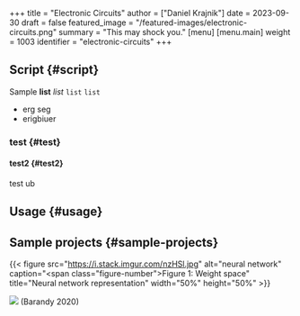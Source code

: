 +++
title = "Electronic Circuits"
author = ["Daniel Krajnik"]
date = 2023-09-30
draft = false
featured_image = "/featured-images/electronic-circuits.png"
summary = "This may shock you."
[menu]
  [menu.main]
    weight = 1003
    identifier = "electronic-circuits"
+++

## Script {#script}

Sample **list** _list_ `list` `list`

-   erg seg
-   erigbiuer


### test {#test}


#### test2 {#test2}

test
ub


## Usage {#usage}


## Sample projects {#sample-projects}

{{< figure src="https://i.stack.imgur.com/nzHSl.jpg" alt="neural network" caption="<span class=\"figure-number\">Figure 1: </span>Weight space" title="Neural network representation" width="50%" height="50%" >}}

![](/ox-hugo/_20230930_134101screenshot.png)
(Barandy 2020)
